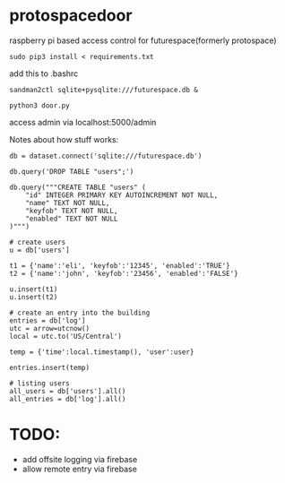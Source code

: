 # protospacedoor

raspberry pi based access control for futurespace(formerly protospace)

```
sudo pip3 install < requirements.txt
```

add this to .bashrc

```
sandman2ctl sqlite+pysqlite:///futurespace.db &

python3 door.py
```

access admin via localhost:5000/admin


Notes about how stuff works:
```
db = dataset.connect('sqlite:///futurespace.db')

db.query('DROP TABLE "users";')

db.query("""CREATE TABLE "users" (
    "id" INTEGER PRIMARY KEY AUTOINCREMENT NOT NULL,
    "name" TEXT NOT NULL,
    "keyfob" TEXT NOT NULL,
    "enabled" TEXT NOT NULL
)""")

# create users
u = db['users']

t1 = {'name':'eli', 'keyfob':'12345', 'enabled':'TRUE'}
t2 = {'name':'john', 'keyfob':'23456', 'enabled':'FALSE'}

u.insert(t1)
u.insert(t2)

# create an entry into the building
entries = db['log']
utc = arrow=utcnow()
local = utc.to('US/Central')

temp = {'time':local.timestamp(), 'user':user}

entries.insert(temp)

# listing users 
all_users = db['users'].all()
all_entries = db['log'].all()
```

# TODO:
* add offsite logging via firebase
* allow remote entry via firebase